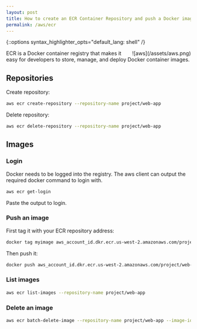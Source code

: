 ```yaml
---
layout: post
title: How to create an ECR Container Repository and push a Docker image?
permalink: /aws/ecr
---
```

{::options syntax_highlighter_opts="default_lang: shell" /}

<div style="float: right" markdown="1">
![aws](/assets/aws.png)
</div>

ECR is a Docker container registry that makes it easy for developers to store,
manage, and deploy Docker container images.

## Repositories

Create repository:

```sh
aws ecr create-repository --repository-name project/web-app
```

Delete repository:

```sh
aws ecr delete-repository --repository-name project/web-app
```

## Images

### Login

Docker needs to be logged into the registry. The aws client can output the
required docker command to login with.

```sh
aws ecr get-login
```

Paste the output to login.

### Push an image

First tag it with your ECR repository address:

```sh
docker tag myimage aws_account_id.dkr.ecr.us-west-2.amazonaws.com/project/web-app
```

Then push it:

```sh
docker push aws_account_id.dkr.ecr.us-west-2.amazonaws.com/project/web-app
```

### List images

```sh
aws ecr list-images --repository-name project/web-app
```

### Delete an image

```sh
aws ecr batch-delete-image --repository-name project/web-app --image-ids imageTag=latest
```

